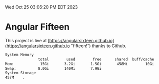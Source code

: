 Wed Oct 25 03:06:20 PM EDT 2023

# Angular Fifteen


This project is live at [https://angularsixteen.github.io](https://angularsixteen.github.io "fifteen!") thanks to Github.

```bash
System Memory
               total        used        free      shared  buff/cache   available
Mem:            15Gi       3.2Gi       1.5Gi       458Mi        10Gi        11Gi
Swap:          8.0Gi       140Mi       7.9Gi
System Storage
457M	.
```
```bash

